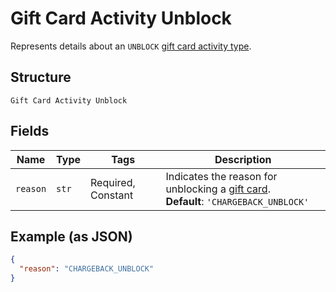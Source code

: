 
# Gift Card Activity Unblock

Represents details about an `UNBLOCK` [gift card activity type](../../doc/models/gift-card-activity-type.md).

## Structure

`Gift Card Activity Unblock`

## Fields

| Name | Type | Tags | Description |
|  --- | --- | --- | --- |
| `reason` | `str` | Required, Constant | Indicates the reason for unblocking a [gift card](../../doc/models/gift-card.md).<br>**Default**: `'CHARGEBACK_UNBLOCK'` |

## Example (as JSON)

```json
{
  "reason": "CHARGEBACK_UNBLOCK"
}
```

